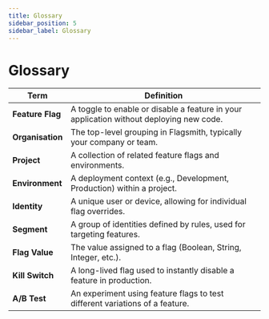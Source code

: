 ```yaml
---
title: Glossary
sidebar_position: 5
sidebar_label: Glossary
---
```


# Glossary

| Term           | Definition |
|----------------|------------|
| **Feature Flag** | A toggle to enable or disable a feature in your application without deploying new code. |
| **Organisation** | The top-level grouping in Flagsmith, typically your company or team. |
| **Project**      | A collection of related feature flags and environments. |
| **Environment**  | A deployment context (e.g., Development, Production) within a project. |
| **Identity**     | A unique user or device, allowing for individual flag overrides. |
| **Segment**      | A group of identities defined by rules, used for targeting features. |
| **Flag Value**   | The value assigned to a flag (Boolean, String, Integer, etc.). |
| **Kill Switch**  | A long-lived flag used to instantly disable a feature in production. |
| **A/B Test**     | An experiment using feature flags to test different variations of a feature. |

